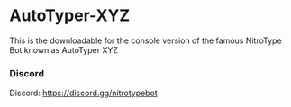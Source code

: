 # AutoTyper-XYZ
This is the downloadable for the console version of the famous NitroType Bot known as AutoTyper XYZ

### Discord
Discord: https://discord.gg/nitrotypebot
